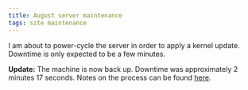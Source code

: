 ```yaml
---
title: August server maintenance
tags: site maintenance
---
```


I am about to power-cycle the server in order to apply a kernel update. Downtime is only expected to be a few minutes.

**Update:** The machine is now back up. Downtime was approximately 2 minutes 17 seconds. Notes on the process can be found [here](/wiki/Updating_the_kernel_from_version_2.6.18-128.1.6.el5_to_2.6.18-128.4.1.el5_on_Red_Hat_Enterprise_Linux_5.3).
